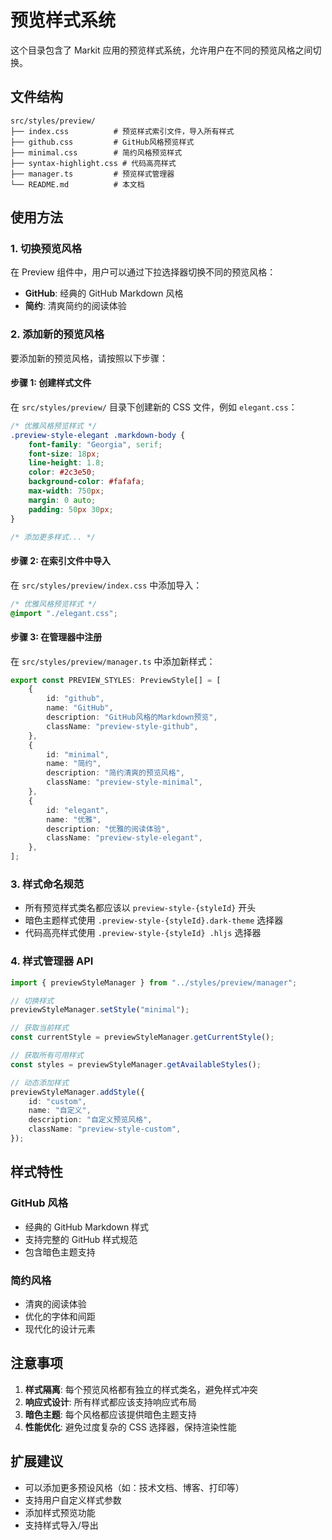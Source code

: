 # 预览样式系统

这个目录包含了 Markit 应用的预览样式系统，允许用户在不同的预览风格之间切换。

## 文件结构

```
src/styles/preview/
├── index.css          # 预览样式索引文件，导入所有样式
├── github.css         # GitHub风格预览样式
├── minimal.css        # 简约风格预览样式
├── syntax-highlight.css # 代码高亮样式
├── manager.ts         # 预览样式管理器
└── README.md          # 本文档
```

## 使用方法

### 1. 切换预览风格

在 Preview 组件中，用户可以通过下拉选择器切换不同的预览风格：

-   **GitHub**: 经典的 GitHub Markdown 风格
-   **简约**: 清爽简约的阅读体验

### 2. 添加新的预览风格

要添加新的预览风格，请按照以下步骤：

#### 步骤 1: 创建样式文件

在 `src/styles/preview/` 目录下创建新的 CSS 文件，例如 `elegant.css`：

```css
/* 优雅风格预览样式 */
.preview-style-elegant .markdown-body {
    font-family: "Georgia", serif;
    font-size: 18px;
    line-height: 1.8;
    color: #2c3e50;
    background-color: #fafafa;
    max-width: 750px;
    margin: 0 auto;
    padding: 50px 30px;
}

/* 添加更多样式... */
```

#### 步骤 2: 在索引文件中导入

在 `src/styles/preview/index.css` 中添加导入：

```css
/* 优雅风格预览样式 */
@import "./elegant.css";
```

#### 步骤 3: 在管理器中注册

在 `src/styles/preview/manager.ts` 中添加新样式：

```typescript
export const PREVIEW_STYLES: PreviewStyle[] = [
    {
        id: "github",
        name: "GitHub",
        description: "GitHub风格的Markdown预览",
        className: "preview-style-github",
    },
    {
        id: "minimal",
        name: "简约",
        description: "简约清爽的预览风格",
        className: "preview-style-minimal",
    },
    {
        id: "elegant",
        name: "优雅",
        description: "优雅的阅读体验",
        className: "preview-style-elegant",
    },
];
```

### 3. 样式命名规范

-   所有预览样式类名都应该以 `preview-style-{styleId}` 开头
-   暗色主题样式使用 `.preview-style-{styleId}.dark-theme` 选择器
-   代码高亮样式使用 `.preview-style-{styleId} .hljs` 选择器

### 4. 样式管理器 API

```typescript
import { previewStyleManager } from "../styles/preview/manager";

// 切换样式
previewStyleManager.setStyle("minimal");

// 获取当前样式
const currentStyle = previewStyleManager.getCurrentStyle();

// 获取所有可用样式
const styles = previewStyleManager.getAvailableStyles();

// 动态添加样式
previewStyleManager.addStyle({
    id: "custom",
    name: "自定义",
    description: "自定义预览风格",
    className: "preview-style-custom",
});
```

## 样式特性

### GitHub 风格

-   经典的 GitHub Markdown 样式
-   支持完整的 GitHub 样式规范
-   包含暗色主题支持

### 简约风格

-   清爽的阅读体验
-   优化的字体和间距
-   现代化的设计元素

## 注意事项

1. **样式隔离**: 每个预览风格都有独立的样式类名，避免样式冲突
2. **响应式设计**: 所有样式都应该支持响应式布局
3. **暗色主题**: 每个风格都应该提供暗色主题支持
4. **性能优化**: 避免过度复杂的 CSS 选择器，保持渲染性能

## 扩展建议

-   可以添加更多预设风格（如：技术文档、博客、打印等）
-   支持用户自定义样式参数
-   添加样式预览功能
-   支持样式导入/导出
